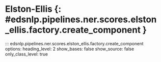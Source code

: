# Elston-Ellis {: #edsnlp.pipelines.ner.scores.elston_ellis.factory.create_component }

::: edsnlp.pipelines.ner.scores.elston_ellis.factory.create_component
    options:
        heading_level: 2
        show_bases: false
        show_source: false
        only_class_level: true
